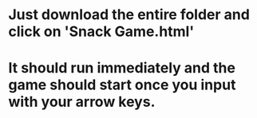 # Just download the entire folder and click on 'Snack Game.html'
# It should run immediately and the game should start once you input with your arrow keys.
